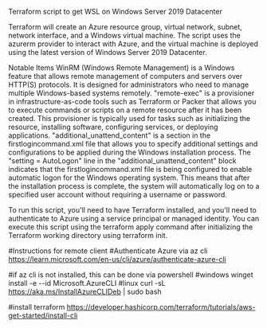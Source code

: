 Terraform script to get WSL on Windows Server 2019 Datacenter

Terraform will create an Azure resource group, virtual network, subnet, network interface, and a Windows virtual machine. The script uses the azurerm provider to interact with Azure, and the virtual machine is deployed using the latest version of Windows Server 2019 Datacenter.

Notable Items
WinRM (Windows Remote Management) is a Windows feature that allows remote management of computers and servers over HTTP(S) protocols. It is designed for administrators who need to manage multiple Windows-based systems remotely.
"remote-exec" is a provisioner in infrastructure-as-code tools such as Terraform or Packer that allows you to execute commands or scripts on a remote resource after it has been created. This provisioner is typically used for tasks such as initializing the resource, installing software, configuring services, or deploying applications.
"additional_unattend_content" is a section in the firstlogincommand.xml file that allows you to specify additional settings and configurations to be applied during the Windows installation process. The "setting = AutoLogon" line in the "additional_unattend_content" block indicates that the firstlogincommand.xml file is being configured to enable automatic logon for the Windows operating system. This means that after the installation process is complete, the system will automatically log on to a specified user account without requiring a username or password.

To run this script, you'll need to have Terraform installed, and you'll need to authenticate to Azure using a service principal or managed identity. You can execute this script using the terraform apply command after initializing the Terraform working directory using terraform init.

#Instructions for remote client
#Authenticate Azure via az cli
https://learn.microsoft.com/en-us/cli/azure/authenticate-azure-cli

#if az cli is not installed, this can be done via powershell
#windows
winget install -e --id Microsoft.AzureCLI
#linux
curl -sL https://aka.ms/InstallAzureCLIDeb | sudo bash

#install terraform
https://developer.hashicorp.com/terraform/tutorials/aws-get-started/install-cli




